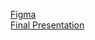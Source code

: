[Figma](https://www.figma.com/file/9gBuKRV9POECGet0LxzRIy/IS-218-Final-Individual-Project?type=design&node-id=0%3A1&mode=design&t=Pdcdsmk16YMskCiw-1)
<br>
[Final Presentation](https://youtu.be/XSdtbyMbRAg)
